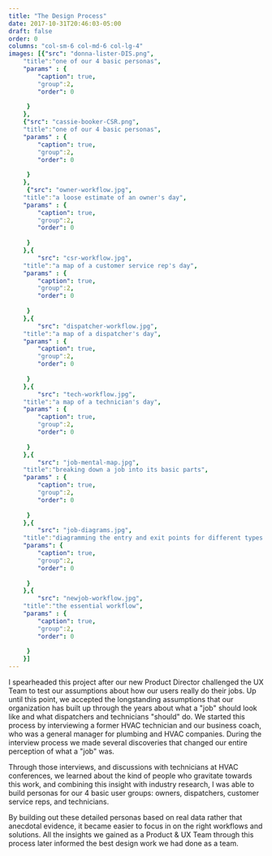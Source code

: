 ```yaml
---
title: "The Design Process"
date: 2017-10-31T20:46:03-05:00
draft: false
order: 0
columns: "col-sm-6 col-md-6 col-lg-4"
images: [{"src": "donna-lister-DIS.png",
    "title":"one of our 4 basic personas",
    "params" : {
        "caption": true,
        "group":2,
        "order": 0
   
     }
    },
    {"src": "cassie-booker-CSR.png",
    "title":"one of our 4 basic personas",
    "params" : {
        "caption": true,
        "group":2,
        "order": 0
   
     }
    },
     {"src": "owner-workflow.jpg",
    "title":"a loose estimate of an owner's day",
    "params" : {
        "caption": true,
        "group":2,
        "order": 0
   
     }
    },{
        "src": "csr-workflow.jpg",
    "title":"a map of a customer service rep's day",
    "params" : {
        "caption": true,
        "group":2,
        "order": 0
   
     }
    },{
        "src": "dispatcher-workflow.jpg",
    "title":"a map of a dispatcher's day",
    "params" : {
        "caption": true,
        "group":2,
        "order": 0
   
     }
    },{
        "src": "tech-workflow.jpg",
    "title":"a map of a technician's day",
    "params" : {
        "caption": true,
        "group":2,
        "order": 0
   
     }
    },{
        "src": "job-mental-map.jpg",
    "title":"breaking down a job into its basic parts",
    "params" : {
        "caption": true,
        "group":2,
        "order": 0
   
     }
    },{
        "src": "job-diagrams.jpg",
    "title":"diagramming the entry and exit points for different types of jobs",
    "params": {
        "caption": true,
        "group":2,
        "order": 0
   
     }
    },{
        "src": "newjob-workflow.jpg",
    "title":"the essential workflow",
    "params" : {
        "caption": true,
        "group":2,
        "order": 0
   
     }
    }]
---
```

I spearheaded this project after our new Product Director challenged the UX Team to test our assumptions about how our users really do their jobs. Up until this point, we accepted the longstanding assumptions that our organization has built up through the years about what a "job" should look like and what dispatchers and technicians "should" do.
We started this process by interviewing a former HVAC technician and our business coach, who was a general manager for plumbing and HVAC companies. During the interview process we made several discoveries that changed our entire perception of what a "job" was. 

Through those interviews, and discussions with technicians at HVAC conferences, we learned about the kind of people who gravitate towards this work, and combining this insight with industry research, I was able to build personas for our 4 basic user groups: owners, dispatchers, customer service reps, and technicians.

 By building out these detailed personas based on real data rather that anecdotal evidence, it became easier to focus in on the right workflows and solutions. All the insights we gained as a Product & UX Team through this process later informed the best design work we had done as a team.